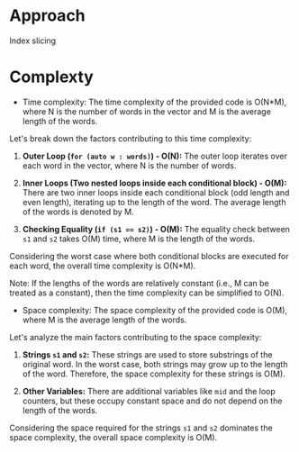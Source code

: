 # Approach

Index slicing

# Complexty

- Time complexity:
The time complexity of the provided code is O(N*M), where N is the number of words in the vector and M is the average length of the words.

Let's break down the factors contributing to this time complexity:

1. **Outer Loop (`for (auto w : words)`) - O(N):** The outer loop iterates over each word in the vector, where N is the number of words.

2. **Inner Loops (Two nested loops inside each conditional block) - O(M):** There are two inner loops inside each conditional block (odd length and even length), iterating up to the length of the word. The average length of the words is denoted by M.

3. **Checking Equality (`if (s1 == s2)`) - O(M):** The equality check between `s1` and `s2` takes O(M) time, where M is the length of the words.

Considering the worst case where both conditional blocks are executed for each word, the overall time complexity is O(N*M).

Note: If the lengths of the words are relatively constant (i.e., M can be treated as a constant), then the time complexity can be simplified to O(N).

- Space complexity:
The space complexity of the provided code is O(M), where M is the average length of the words.

Let's analyze the main factors contributing to the space complexity:

1. **Strings `s1` and `s2`:** These strings are used to store substrings of the original word. In the worst case, both strings may grow up to the length of the word. Therefore, the space complexity for these strings is O(M).

2. **Other Variables:** There are additional variables like `mid` and the loop counters, but these occupy constant space and do not depend on the length of the words.

Considering the space required for the strings `s1` and `s2` dominates the space complexity, the overall space complexity is O(M).
